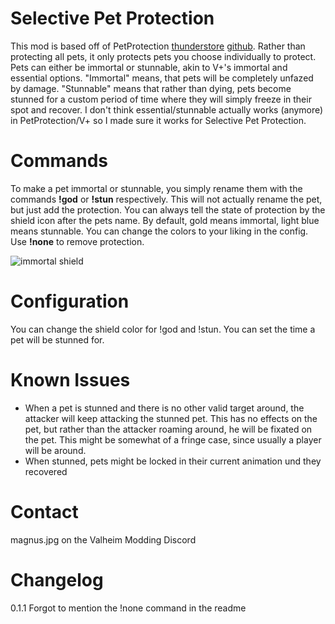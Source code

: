﻿# Selective Pet Protection

This mod is based off of PetProtection [thunderstore](https://thunderstore.io/c/valheim/p/zebediah49/Pet_Protection/) [github](https://github.com/zebediah49/PetProtection). 
Rather than protecting all pets, it only protects pets you choose individually to protect. Pets can either be immortal or stunnable, akin to V+'s immortal and essential options. "Immortal" means, that pets will be completely unfazed by damage. "Stunnable" means that rather than dying, pets become stunned for a custom period of time where they will simply freeze in their spot and recover.
I don't think essential/stunnable actually works (anymore) in PetProtection/V+ so I made sure it works for Selective Pet Protection.

# Commands
To make a pet immortal or stunnable, you simply rename them with the commands **!god** or **!stun** respectively. This will not actually rename the pet, but just add the protection. You can always tell the state of protection by the shield icon after the pets name. By default, gold means immortal, light blue means stunnable. You can change the colors to your liking in the config. Use **!none** to remove protection.

![immortal shield](https://i.imgur.com/efYlWi6.jpeg)

# Configuration
You can change the shield color for !god and !stun.
You can set the time a pet will be stunned for.

# Known Issues

 - When a pet is stunned and there is no other valid target around, the attacker will keep attacking the stunned pet. This has no effects on the pet, but rather than the attacker roaming around, he will be fixated on the pet. This might be somewhat of a fringe case, since usually a player will be around.
 - When stunned, pets might be locked in their current animation und they recovered

# Contact
magnus.jpg on the Valheim Modding Discord

# Changelog
0.1.1 Forgot to mention the !none command in the readme